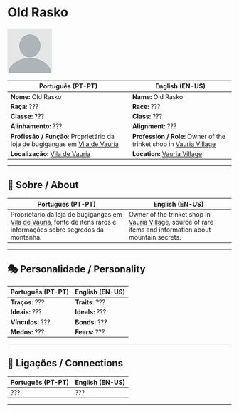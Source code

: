 # Old Rasko

![Old Rasko](docs/assets/npc/npc_blank.png)

| **Português (PT-PT)** | **English (EN-US)** |
| --------------------- | ------------------- |
| **Nome:** Old Rasko | **Name:** Old Rasko |
| **Raça:** ??? | **Race:** ??? |
| **Classe:** ??? | **Class:** ??? |
| **Alinhamento:** ??? | **Alignment:** ??? |
| **Profissão / Função:** Proprietário da loja de bugigangas em [Vila de Vauria](vila_de_vauria.md) | **Profession / Role:** Owner of the trinket shop in [Vauria Village](vila_de_vauria.md) |
| **Localização:** [Vila de Vauria](vila_de_vauria.md) | **Location:** [Vauria Village](vila_de_vauria.md) |

---

## 📖 Sobre / About

| **Português (PT-PT)** | **English (EN-US)** |
| --------------------- | ------------------- |
| Proprietário da loja de bugigangas em [Vila de Vauria](vila_de_vauria.md), fonte de itens raros e informações sobre segredos da montanha. | Owner of the trinket shop in [Vauria Village](vila_de_vauria.md), source of rare items and information about mountain secrets. |

---

## 🎭 Personalidade / Personality

| **Português (PT-PT)** | **English (EN-US)** |
| --------------------- | ------------------- |
| **Traços:** ??? | **Traits:** ??? |
| **Ideais:** ??? | **Ideals:** ??? |
| **Vínculos:** ??? | **Bonds:** ??? |
| **Medos:** ??? | **Fears:** ??? |

---

## 🔗 Ligações / Connections

| **Português (PT-PT)** | **English (EN-US)** |
| --------------------- | ------------------- |
| ??? | ??? |

---

